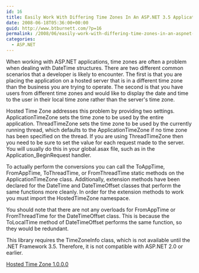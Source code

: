 ```yaml
---
id: 16
title: Easily Work With Differing Time Zones In An ASP.NET 3.5 Application
date: 2008-06-18T05:36:00+00:00
guid: http://www.btburnett.com/?p=16
permalink: /2008/06/easily-work-with-differing-time-zones-in-an-aspnet-35-application.html
categories:
  - ASP.NET
---
```

When working with ASP.NET applications, time zones are often a problem when dealing with DateTime structures. There are two different common scenarios that a developer is likely to encounter. The first is that you are placing the application on a hosted server that is in a different time zone than the business you are trying to operate. The second is that you have users from different time zones and would like to display the date and time to the user in their local time zone rather than the server's time zone.

Hosted Time Zone addresses this problem by providing two settings. ApplicationTimeZone sets the time zone to be used by the entire application. ThreadTimeZone sets the time zone to be used by the currently running thread, which defaults to the ApplicationTimeZone if no time zone has been specified on the thread. If you are using ThreadTimeZone then you need to be sure to set the value for each request made to the server. You will usually do this in your global.asax file, such as in the Application_BeginRequest handler.

To actually perform the conversions you can call the ToAppTime, FromAppTime, ToThreadTime, or FromThreadTime static methods on the ApplicationTimeZone class. Additionally, extension methods have been declared for the DateTime and DateTimeOffset classes that perform the same functions more cleanly. In order for the extension methods to work you must import the HostedTimeZone namespace.

You should note that there are not any overloads for FromAppTime or FromThreadTime for the DateTimeOffset class. This is because the ToLocalTime method of DateTimeOffset performs the same function, so they would be redundant.

This library requires the TimeZoneInfo class, which is not available until the .NET Framework 3.5. Therefore, it is not compatible with ASP.NET 2.0 or earlier.

[Hosted Time Zone 1.0.0.0](/downloads/HostedTimeZone.1.0.0.0.zip)
